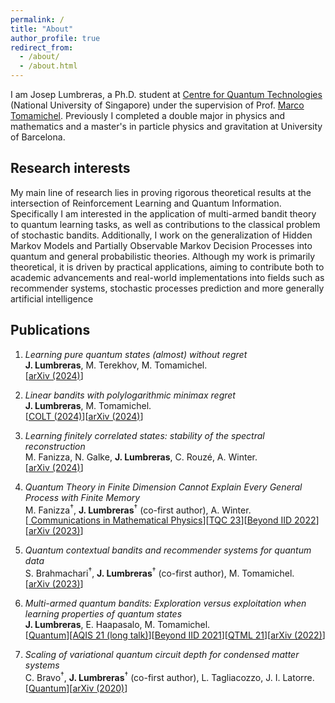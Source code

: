 ```yaml
---
permalink: /
title: "About"
author_profile: true
redirect_from: 
  - /about/
  - /about.html
---
```



I am Josep Lumbreras, a Ph.D. student at <a href="https://www.quantumlah.org/people/profile/josep_l" target="blank">Centre for Quantum Technologies</a> (National University of Singapore) under the supervision of Prof. <a href="https://marcotom.info" target="blank">Marco Tomamichel</a>. Previously I completed a double major in physics and mathematics and a master's in particle physics and gravitation at University of Barcelona.

## Research interests

My main line of research lies in proving rigorous theoretical results at the intersection of Reinforcement
Learning and Quantum Information. Specifically I am interested in the application of multi-armed bandit theory
to quantum learning tasks, as well as contributions to the classical problem of stochastic bandits.
Additionally, I work on the generalization of Hidden Markov Models and Partially Observable Markov
Decision Processes into quantum and general probabilistic theories. Although my work is primarily
theoretical, it is driven by practical applications, aiming to contribute both to academic advancements and
real-world implementations into fields such as recommender systems, stochastic processes prediction and
more generally artificial intelligence


## Publications

1. *Learning pure quantum states (almost) without regret* <br>
**J. Lumbreras**, M. Terekhov, M. Tomamichel.<br>
[<a href="https://arxiv.org/abs/2406.18370" target="_blank">arXiv (2024)</a>]

1. *Linear bandits with polylogarithmic minimax regret* <br>
**J. Lumbreras**, M. Tomamichel.<br>
[<a href="https://proceedings.mlr.press/v247/lumbreras24a.html" target="_blank">COLT (2024)</a>][<a href="https://arxiv.org/abs/2402.12042" target="_blank">arXiv (2024)</a>]

1. *Learning finitely correlated states: stability of the spectral reconstruction* <br>
M. Fanizza, N. Galke, **J. Lumbreras**, C. Rouzé, A. Winter.<br>
[<a href="https://arxiv.org/abs/2312.07516" target="_blank">arXiv (2024)</a>]

1. *Quantum Theory in Finite Dimension Cannot Explain Every General Process with Finite Memory* <br>
M. Fanizza<sup>†</sup>, **J. Lumbreras**<sup>†</sup> (co-first author), A. Winter.<br>
[<a href="https://link.springer.com/article/10.1007/s00220-023-04913-4" target="_blank"> Communications in Mathematical Physics</a>][<a href="https://www.youtube.com/watch?v=fGKAXF152W8&t=828s" target="_blank">TQC 23</a>][<a href="https://www.youtube.com/watch?v=vgHnd661E4Y&t=1124s" target="_blank">Beyond IID 2022</a>][<a href="https://arxiv.org/abs/2209.11225" target="_blank">arXiv (2023)</a>]

1. *Quantum contextual bandits and recommender systems for quantum data* <br>
S. Brahmachari<sup>†</sup>, **J. Lumbreras**<sup>†</sup> (co-first author), M. Tomamichel.<br>
[<a href="https://arxiv.org/abs/2301.13524" target="_blank">arXiv (2023)</a>]

1. *Multi-armed quantum bandits: Exploration versus exploitation when learning properties of quantum states* <br>
**J. Lumbreras**, E. Haapasalo, M. Tomamichel.<br>
[<a href="https://quantum-journal.org/papers/q-2022-06-29-749/" target="_blank">Quantum</a>][<a href="https://drive.google.com/file/d/1aoaye12Em7SMejatxplEQsCdHCE9QlGI/view" target="_blank">AQIS 21 (long talk)</a>][<a href="https://www.youtube.com/watch?v=rm5BmYHaYDU&t=1423s" target="_blank">Beyond IID 2021</a>][<a href="https://www.quantummachinelearning.org/uploads/5/5/6/4/55641533/wednesday_extendedabstracts_qtml2021.pdf" target="_blank">QTML 21</a>][<a href="https://arxiv.org/abs/2108.13050" target="_blank">arXiv (2022)</a>]

1. *Scaling of variational quantum circuit depth for condensed matter systems* <br>
C. Bravo<sup>†</sup>, **J. Lumbreras**<sup>†</sup> (co-first author), L. Tagliacozzo, J. I. Latorre.<br>
[<a href="https://quantum-journal.org/papers/q-2020-05-28-272/" target="_blank">Quantum</a>][<a href="https://arxiv.org/abs/2002.06210" target="_blank">arXiv (2020)</a>]


